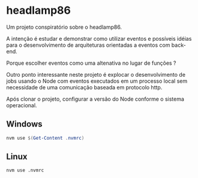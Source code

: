 # headlamp86
Um projeto conspiratório sobre o headlamp86.

A intenção é estudar e demonstrar como utilizar eventos e possíveis idéias para o desenvolvimento de arquiteturas orientadas a eventos com back-end. 

Porque escolher eventos como uma altenativa no lugar de funções ?

Outro ponto interessante neste projeto é explocar o desenvolvimento de jobs usando o Node com eventos executados em um processo local sem necessidade de uma comunicação baseada em protocolo http.

Após clonar o projeto, configurar a versão do Node conforme o sistema operacional.

## Windows
```powershell
nvm use $(Get-Content .nvmrc)
```
## Linux
```bash
nvm use .nvmrc
```
